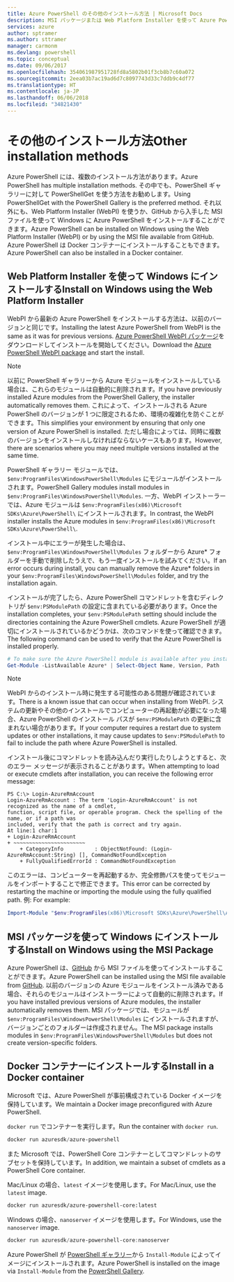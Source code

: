 ```yaml
---
title: Azure PowerShell のその他のインストール方法 | Microsoft Docs
description: MSI パッケージまたは Web Platform Installer を使って Azure PowerShell をインストールする方法について説明します。
services: azure
author: sptramer
ms.author: sttramer
manager: carmonm
ms.devlang: powershell
ms.topic: conceptual
ms.date: 09/06/2017
ms.openlocfilehash: 354061987951728fd8a5802b01f3cb8b7c60a072
ms.sourcegitcommit: 2eea03b7ac19ad6d7c8097743d33c7ddb9c4df77
ms.translationtype: HT
ms.contentlocale: ja-JP
ms.lasthandoff: 06/06/2018
ms.locfileid: "34821430"
---
```

# <a name="other-installation-methods"></a><span data-ttu-id="6db87-103">その他のインストール方法</span><span class="sxs-lookup"><span data-stu-id="6db87-103">Other installation methods</span></span>

<span data-ttu-id="6db87-104">Azure PowerShell には、複数のインストール方法があります。</span><span class="sxs-lookup"><span data-stu-id="6db87-104">Azure PowerShell has multiple installation methods.</span></span> <span data-ttu-id="6db87-105">その中でも、PowerShell ギャラリーに対して PowerShellGet を使う方法をお勧めします。</span><span class="sxs-lookup"><span data-stu-id="6db87-105">Using PowerShellGet with the PowerShell Gallery is the preferred method.</span></span> <span data-ttu-id="6db87-106">それ以外にも、Web Platform Installer (WebPI) を使うか、GitHub から入手した MSI ファイルを使って Windows に Azure PowerShell をインストールすることができます。</span><span class="sxs-lookup"><span data-stu-id="6db87-106">Azure PowerShell can be installed on Windows using the Web Platform Installer (WebPI) or by using the MSI file available from GitHub.</span></span> <span data-ttu-id="6db87-107">Azure PowerShell は Docker コンテナーにインストールすることもできます。</span><span class="sxs-lookup"><span data-stu-id="6db87-107">Azure PowerShell can also be installed in a Docker container.</span></span>

## <a name="install-on-windows-using-the-web-platform-installer"></a><span data-ttu-id="6db87-108">Web Platform Installer を使って Windows にインストールする</span><span class="sxs-lookup"><span data-stu-id="6db87-108">Install on Windows using the Web Platform Installer</span></span>

<span data-ttu-id="6db87-109">WebPI から最新の Azure PowerShell をインストールする方法は、以前のバージョンと同じです。</span><span class="sxs-lookup"><span data-stu-id="6db87-109">Installing the latest Azure PowerShell from WebPI is the same as it was for previous versions.</span></span>
<span data-ttu-id="6db87-110">[Azure PowerShell WebPI パッケージ](http://aka.ms/webpi-azps)をダウンロードしてインストールを開始してください。</span><span class="sxs-lookup"><span data-stu-id="6db87-110">Download the [Azure PowerShell WebPI package](http://aka.ms/webpi-azps) and start the install.</span></span>

> [!NOTE]
> <span data-ttu-id="6db87-111">以前に PowerShell ギャラリーから Azure モジュールをインストールしている場合は、これらのモジュールは自動的に削除されます。</span><span class="sxs-lookup"><span data-stu-id="6db87-111">If you have previously installed Azure modules from the PowerShell Gallery, the installer automatically removes them.</span></span> <span data-ttu-id="6db87-112">これによって、インストールされる Azure PowerShell のバージョンが 1 つに限定されるため、環境の複雑化を防ぐことができます。</span><span class="sxs-lookup"><span data-stu-id="6db87-112">This simplifies your environment by ensuring that only one version of Azure PowerShell is installed.</span></span> <span data-ttu-id="6db87-113">ただし場合によっては、同時に複数のバージョンをインストールしなければならないケースもあります。</span><span class="sxs-lookup"><span data-stu-id="6db87-113">However, there are scenarios where you may need multiple versions installed at the same time.</span></span>
>
> <span data-ttu-id="6db87-114">PowerShell ギャラリー モジュールでは、`$env:ProgramFiles\WindowsPowerShell\Modules` にモジュールがインストールされます。</span><span class="sxs-lookup"><span data-stu-id="6db87-114">PowerShell Gallery modules install modules in `$env:ProgramFiles\WindowsPowerShell\Modules`.</span></span> <span data-ttu-id="6db87-115">一方、WebPI インストーラーでは、Azure モジュールは `$env:ProgramFiles(x86)\Microsoft SDKs\Azure\PowerShell\` にインストールされます。</span><span class="sxs-lookup"><span data-stu-id="6db87-115">In contrast, the WebPI installer installs the Azure modules in `$env:ProgramFiles(x86)\Microsoft SDKs\Azure\PowerShell\`.</span></span>
>
> <span data-ttu-id="6db87-116">インストール中にエラーが発生した場合は、`$env:ProgramFiles\WindowsPowerShell\Modules` フォルダーから Azure\* フォルダーを手動で削除したうえで、もう一度インストールを試みてください。</span><span class="sxs-lookup"><span data-stu-id="6db87-116">If an error occurs during install, you can manually remove the Azure\* folders in your `$env:ProgramFiles\WindowsPowerShell\Modules` folder, and try the installation again.</span></span>

<span data-ttu-id="6db87-117">インストールが完了したら、Azure PowerShell コマンドレットを含むディレクトリが `$env:PSModulePath` の設定に含まれている必要があります。</span><span class="sxs-lookup"><span data-stu-id="6db87-117">Once the installation completes, your `$env:PSModulePath` setting should include the directories containing the Azure PowerShell cmdlets.</span></span> <span data-ttu-id="6db87-118">Azure PowerShell が適切にインストールされているかどうかは、次のコマンドを使って確認できます。</span><span class="sxs-lookup"><span data-stu-id="6db87-118">The following command can be used to verify that the Azure PowerShell is installed properly.</span></span>

```powershell
# To make sure the Azure PowerShell module is available after you install
Get-Module -ListAvailable Azure* | Select-Object Name, Version, Path
```

> [!NOTE]
> <span data-ttu-id="6db87-119">WebPI からのインストール時に発生する可能性のある問題が確認されています。</span><span class="sxs-lookup"><span data-stu-id="6db87-119">There is a known issue that can occur when installing from WebPI.</span></span> <span data-ttu-id="6db87-120">システムの更新やその他のインストールでコンピューターの再起動が必要になった場合、Azure PowerShell のインストール パスが `$env:PSModulePath` の更新に含まれない場合があります。</span><span class="sxs-lookup"><span data-stu-id="6db87-120">If your computer requires a restart due to system updates or other installations, it may cause updates to `$env:PSModulePath` to fail to include the path where Azure PowerShell is installed.</span></span>

<span data-ttu-id="6db87-121">インストール後にコマンドレットを読み込んだり実行したりしようとすると、次のエラー メッセージが表示されることがあります。</span><span class="sxs-lookup"><span data-stu-id="6db87-121">When attempting to load or execute cmdlets after installation, you can receive the following error message:</span></span>

```
PS C:\> Login-AzureRmAccount
Login-AzureRmAccount : The term 'Login-AzureRmAccount' is not recognized as the name of a cmdlet,
function, script file, or operable program. Check the spelling of the name, or if a path was
included, verify that the path is correct and try again.
At line:1 char:1
+ Login-AzureRmAccount
+ ~~~~~~~~~~~~~~~~~~~~~~~
    + CategoryInfo          : ObjectNotFound: (Login-AzureRmAccount:String) [], CommandNotFoundException
    + FullyQualifiedErrorId : CommandNotFoundException
```

<span data-ttu-id="6db87-122">このエラーは、コンピューターを再起動するか、完全修飾パスを使ってモジュールをインポートすることで修正できます。</span><span class="sxs-lookup"><span data-stu-id="6db87-122">This error can be corrected by restarting the machine or importing the module using the fully qualified path.</span></span> <span data-ttu-id="6db87-123">例: </span><span class="sxs-lookup"><span data-stu-id="6db87-123">For example:</span></span>

```powershell
Import-Module "$env:ProgramFiles(x86)\Microsoft SDKs\Azure\PowerShell\AzureRM.psd1"
```

## <a name="install-on-windows-using-the-msi-package"></a><span data-ttu-id="6db87-124">MSI パッケージを使って Windows にインストールする</span><span class="sxs-lookup"><span data-stu-id="6db87-124">Install on Windows using the MSI Package</span></span>

<span data-ttu-id="6db87-125">Azure PowerShell は、[GitHub](https://github.com/Azure/azure-powershell/releases/latest) から MSI ファイルを使ってインストールすることができます。</span><span class="sxs-lookup"><span data-stu-id="6db87-125">Azure PowerShell can be installed using the MSI file available from [GitHub](https://github.com/Azure/azure-powershell/releases/latest).</span></span> <span data-ttu-id="6db87-126">以前のバージョンの Azure モジュールをインストール済みである場合、それらのモジュールはインストーラーによって自動的に削除されます。</span><span class="sxs-lookup"><span data-stu-id="6db87-126">If you have installed previous versions of Azure modules, the installer automatically removes them.</span></span> <span data-ttu-id="6db87-127">MSI パッケージでは、モジュールが `$env:ProgramFiles\WindowsPowerShell\Modules` にインストールされますが、バージョンごとのフォルダーは作成されません。</span><span class="sxs-lookup"><span data-stu-id="6db87-127">The MSI package installs modules in `$env:ProgramFiles\WindowsPowerShell\Modules` but does not create version-specific folders.</span></span>

## <a name="install-in-a-docker-container"></a><span data-ttu-id="6db87-128">Docker コンテナーにインストールする</span><span class="sxs-lookup"><span data-stu-id="6db87-128">Install in a Docker container</span></span>

<span data-ttu-id="6db87-129">Microsoft では、Azure PowerShell が事前構成されている Docker イメージを保持しています。</span><span class="sxs-lookup"><span data-stu-id="6db87-129">We maintain a Docker image preconfigured with Azure PowerShell.</span></span>

<span data-ttu-id="6db87-130">`docker run` でコンテナーを実行します。</span><span class="sxs-lookup"><span data-stu-id="6db87-130">Run the container with `docker run`.</span></span>

```powershell
docker run azuresdk/azure-powershell
```

<span data-ttu-id="6db87-131">また Microsoft では、PowerShell Core コンテナーとしてコマンドレットのサブセットを保持しています。</span><span class="sxs-lookup"><span data-stu-id="6db87-131">In addition, we maintain a subset of cmdlets as a PowerShell Core container.</span></span>

<span data-ttu-id="6db87-132">Mac/Linux の場合、`latest` イメージを使用します。</span><span class="sxs-lookup"><span data-stu-id="6db87-132">For Mac/Linux, use the `latest` image.</span></span>

```bash
docker run azuresdk/azure-powershell-core:latest
```

<span data-ttu-id="6db87-133">Windows の場合、`nanoserver` イメージを使用します。</span><span class="sxs-lookup"><span data-stu-id="6db87-133">For Windows, use the `nanoserver` image.</span></span>

```powershell
docker run azuresdk/azure-powershell-core:nanoserver
```

<span data-ttu-id="6db87-134">Azure PowerShell が [PowerShell ギャラリー](https://www.powershellgallery.com/)から `Install-Module` によってイメージにインストールされます。</span><span class="sxs-lookup"><span data-stu-id="6db87-134">Azure PowerShell is installed on the image via `Install-Module` from the [PowerShell Gallery](https://www.powershellgallery.com/).</span></span>
